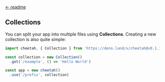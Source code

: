 [← readme](https://github.com/azurystudio/cheetah#readme)

## Collections

You can split your app into multiple files using **Collections**. Creating a new collection is also quite simple:

```ts
import cheetah, { Collection } from 'https://deno.land/x/cheetah@v0.1.1/mod.ts'

const collection = new Collection()
  .get('/example', () => 'Hello World')

const app = new cheetah()
  .use('/prefix', collection)
```
